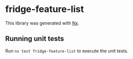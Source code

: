 # fridge-feature-list

This library was generated with [Nx](https://nx.dev).

## Running unit tests

Run `nx test fridge-feature-list` to execute the unit tests.
